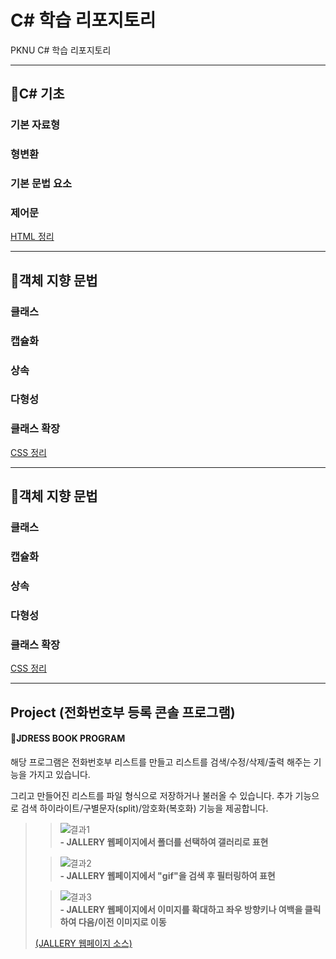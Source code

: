 # C# 학습 리포지토리

PKNU C# 학습 리포지토리

------------------------
## 📕C# 기초

### 기본 자료형

### 형변환

### 기본 문법 요소

### 제어문

[HTML 정리](01_HTML)

------------------------
## 📙객체 지향 문법

### 클래스

### 캡슐화

### 상속

### 다형성

### 클래스 확장

[CSS 정리](02_CSS)

------------------------
## 📙객체 지향 문법

### 클래스

### 캡슐화

### 상속

### 다형성

### 클래스 확장

[CSS 정리](02_CSS)

------------------------
## Project (전화번호부 등록 콘솔 프로그램)

#### 📑JDRESS BOOK PROGRAM
해당 프로그램은 전화번호부 리스트를 만들고
리스트를 검색/수정/삭제/출력 해주는 기능을 가지고 있습니다.

그리고 만들어진 리스트를 파일 형식으로 저장하거나 불러올 수 있습니다.
추가 기능으로 검색 하이라이트/구별문자(split)/암호화(복호화) 기능을 제공합니다.

>>![결과1](ref_images/intro_page.png "전체 웹페이지")  
>>**- JALLERY 웹페이지에서 폴더를 선택하여 갤러리로 표현**
>     
>           
>     
>>![결과2](ref_images/search_page.png "웹페이지 검색")  
>>**- JALLERY 웹페이지에서 "gif"을 검색 후 필터링하여 표현**
>   
>   
>     
>>![결과3](ref_images/move_page.png "웹페이지 이동")  
>>**- JALLERY 웹페이지에서 이미지를 확대하고 좌우 방향키나 여백을 클릭하여 다음/이전 이미지로 이동**
>   
>         
>   
>[(JALLERY 웹페이지 소스)](04_PROJECT)

